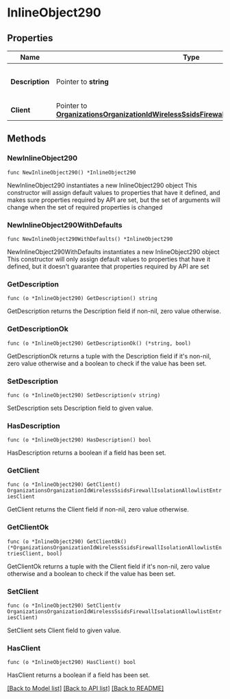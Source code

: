 # InlineObject290

## Properties

Name | Type | Description | Notes
------------ | ------------- | ------------- | -------------
**Description** | Pointer to **string** | The description of mac address | [optional] 
**Client** | Pointer to [**OrganizationsOrganizationIdWirelessSsidsFirewallIsolationAllowlistEntriesClient**](OrganizationsOrganizationIdWirelessSsidsFirewallIsolationAllowlistEntriesClient.md) |  | [optional] 

## Methods

### NewInlineObject290

`func NewInlineObject290() *InlineObject290`

NewInlineObject290 instantiates a new InlineObject290 object
This constructor will assign default values to properties that have it defined,
and makes sure properties required by API are set, but the set of arguments
will change when the set of required properties is changed

### NewInlineObject290WithDefaults

`func NewInlineObject290WithDefaults() *InlineObject290`

NewInlineObject290WithDefaults instantiates a new InlineObject290 object
This constructor will only assign default values to properties that have it defined,
but it doesn't guarantee that properties required by API are set

### GetDescription

`func (o *InlineObject290) GetDescription() string`

GetDescription returns the Description field if non-nil, zero value otherwise.

### GetDescriptionOk

`func (o *InlineObject290) GetDescriptionOk() (*string, bool)`

GetDescriptionOk returns a tuple with the Description field if it's non-nil, zero value otherwise
and a boolean to check if the value has been set.

### SetDescription

`func (o *InlineObject290) SetDescription(v string)`

SetDescription sets Description field to given value.

### HasDescription

`func (o *InlineObject290) HasDescription() bool`

HasDescription returns a boolean if a field has been set.

### GetClient

`func (o *InlineObject290) GetClient() OrganizationsOrganizationIdWirelessSsidsFirewallIsolationAllowlistEntriesClient`

GetClient returns the Client field if non-nil, zero value otherwise.

### GetClientOk

`func (o *InlineObject290) GetClientOk() (*OrganizationsOrganizationIdWirelessSsidsFirewallIsolationAllowlistEntriesClient, bool)`

GetClientOk returns a tuple with the Client field if it's non-nil, zero value otherwise
and a boolean to check if the value has been set.

### SetClient

`func (o *InlineObject290) SetClient(v OrganizationsOrganizationIdWirelessSsidsFirewallIsolationAllowlistEntriesClient)`

SetClient sets Client field to given value.

### HasClient

`func (o *InlineObject290) HasClient() bool`

HasClient returns a boolean if a field has been set.


[[Back to Model list]](../README.md#documentation-for-models) [[Back to API list]](../README.md#documentation-for-api-endpoints) [[Back to README]](../README.md)


